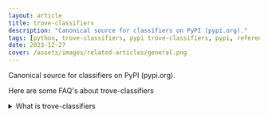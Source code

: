 ```yaml
---
layout: article
title: trove-classifiers
description: "Canonical source for classifiers on PyPI (pypi.org)."
tags: [python, trove-classifiers, pypi trove-classifiers, pypi, references]
date: 2023-12-27
cover: /assets/images/related-articles/general.png
---
```


Canonical source for classifiers on PyPI (pypi.org).

Here are some FAQ's about trove-classifiers
<details>
<summary>What is trove-classifiers</summary>
Canonical source for classifiers on PyPI (pypi.org).
</details>
